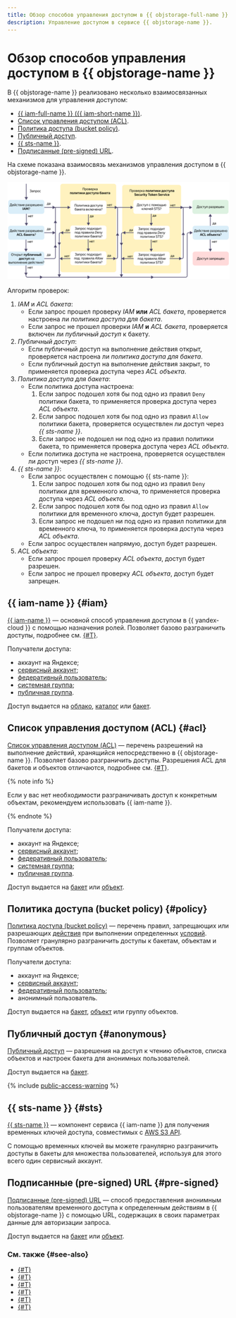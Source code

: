 ```yaml
---
title: Обзор способов управления доступом в {{ objstorage-full-name }}
description: Управление доступом в сервисе {{ objstorage-name }}.
---
```


# Обзор способов управления доступом в {{ objstorage-name }}

В {{ objstorage-name }} реализовано несколько взаимосвязанных механизмов для управления доступом:
* [{{ iam-full-name }} ({{ iam-short-name }})](#iam).
* [Список управления доступом (ACL)](#acl).
* [Политика доступа (bucket policy)](#policy).
* [Публичный доступ](#anonymous).
* [{{ sts-name }}](#sts).
* [Подписанные (pre-signed) URL](#pre-signed).

На схеме показана взаимосвязь механизмов управления доступом в {{ objstorage-name }}.

![access-scheme](../../_assets/storage/access-scheme.svg)

Алгоритм проверок:

1. _IAM_ и _ACL бакета_:
    * Если запрос прошел проверку _IAM_ **или** _ACL бакета_, проверяется настроена ли _политика доступа для бакета_.
    * Если запрос не прошел проверки _IAM_ **и** _ACL бакета_, проверяется включен ли _публичный доступ_ к бакету.
1. _Публичный доступ_:
    * Если публичный доступ на выполнение действия открыт, проверяется настроена ли _политика доступа для бакета_.
    * Если публичный доступ на выполнение действия закрыт, то применяется проверка доступа через _ACL объекта_.
1. _Политика доступа для бакета_:
    * Если политика доступа настроена:
      1. Если запрос подошел хотя бы под одно из правил `Deny` политики бакета, то применяется проверка доступа через _ACL объекта_.
      1. Если запрос подошел хотя бы под одно из правил `Allow` политики бакета, проверяется осуществлен ли доступ через _{{ sts-name }}_.
      1. Если запрос не подошел ни под одно из правил политики бакета, то применяется проверка доступа через _ACL объекта_.
    * Если политика доступа не настроена, проверяется осуществлен ли доступ через _{{ sts-name }}_.
1. _{{ sts-name }}_:
    * Если запрос осуществлен с помощью {{ sts-name }}:
      1. Если запрос подошел хотя бы под одно из правил `Deny` политики для временного ключа, то применяется проверка доступа через _ACL объекта_.
      1. Если запрос подошел хотя бы под одно из правил `Allow` политики для временного ключа, доступ будет разрешен.
      1. Если запрос не подошел ни под одно из правил политики для временного ключа, то применяется проверка доступа через _ACL объекта_.
    * Если запрос осуществлен напрямую, доступ будет разрешен.
1. _ACL объекта_:
    * Если запрос прошел проверку _ACL объекта_, доступ будет разрешен.
    * Если запрос не прошел проверку _ACL объекта_, доступ будет запрещен.

## {{ iam-name }} {#iam}

[{{ iam-name }}](./index.md) — основной способ управления доступом в {{ yandex-cloud }} с помощью назначения ролей. Позволяет базово разграничить доступы, подробнее см. [{#T}](./index.md#roles-list).

Получатели доступа: 
* аккаунт на Яндексе;
* [сервисный аккаунт](../../iam/concepts/users/service-accounts.md);
* [федеративный пользователь](../../iam/concepts/federations.md);
* [системная группа](../../iam/concepts/access-control/system-group.md);
* [публичная группа](../../iam/concepts/access-control/public-group.md).

Доступ выдается на [облако](../../resource-manager/concepts/resources-hierarchy.md#cloud), [каталог](../../resource-manager/concepts/resources-hierarchy.md#folder) или [бакет](../concepts/bucket.md).

## Список управления доступом (ACL) {#acl}

[Список управления доступом (ACL)](./acl.md) — перечень разрешений на выполнение действий, хранящийся непосредственно в {{ objstorage-name }}. Позволяет базово разграничить доступы. Разрешения ACL для бакетов и объектов отличаются, подробнее см. [{#T}](./acl.md#permissions-types).

{% note info %}

Если у вас нет необходимости разграничивать доступ к конкретным объектам, рекомендуем использовать {{ iam-name }}.

{% endnote %}

Получатели доступа: 
* аккаунт на Яндексе;
* [сервисный аккаунт](../../iam/concepts/users/service-accounts.md);
* [федеративный пользователь](../../iam/concepts/federations.md);
* [системная группа](../../iam/concepts/access-control/system-group.md);
* [публичная группа](../../iam/concepts/access-control/public-group.md).

Доступ выдается на [бакет](../concepts/bucket.md) или [объект](../concepts/object.md).

## Политика доступа (bucket policy) {#policy}

[Политика доступа (bucket policy)](./policy.md) — перечень правил, запрещающих или разрешающих [действия](../s3/api-ref/policy/actions.md) при выполнении определенных [условий](../s3/api-ref/policy/conditions.md). Позволяет гранулярно разграничить доступы к бакетам, объектам и группам объектов.

Получатели доступа: 
* аккаунт на Яндексе;
* [сервисный аккаунт](../../iam/concepts/users/service-accounts.md);
* [федеративный пользователь](../../iam/concepts/federations.md);
* анонимный пользователь.

Доступ выдается на [бакет](../concepts/bucket.md), [объект](../concepts/object.md) или группу объектов.

## Публичный доступ {#anonymous}

[Публичный доступ](./public-access.md) — разрешения на доступ к чтению объектов, списка объектов и настроек бакета для анонимных пользователей.

Доступ выдается на [бакет](../concepts/bucket.md).

{% include [public-access-warning](../../_includes/storage/security/public-access-warning.md) %}

## {{ sts-name }} {#sts}

[{{ sts-name }}](./sts.md) — компонент сервиса {{ iam-name }} для получения временных ключей доступа, совместимых с [AWS S3 API](../s3/index.md).

С помощью временных ключей вы можете гранулярно разграничить доступы в бакеты для множества пользователей, используя для этого всего один сервисный аккаунт.

## Подписанные (pre-signed) URL {#pre-signed}

[Подписанные (pre-signed) URL](./pre-signed-urls.md) — способ предоставления анонимным пользователям временного доступа к определенным действиям в {{ objstorage-name }} с помощью URL, содержащих в своих параметрах данные для авторизации запроса.

Доступ выдается на [бакет](../concepts/bucket.md) или [объект](../concepts/object.md).

### См. также {#see-also}

* [{#T}](../operations/buckets/iam-access.md)
* [{#T}](../operations/buckets/edit-acl.md)
* [{#T}](../operations/objects/edit-acl.md)
* [{#T}](../operations/buckets/policy.md)
* [{#T}](../operations/buckets/bucket-availability.md)
* [{#T}](../operations/buckets/create-sts-key.md)